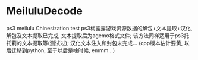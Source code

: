 # MeiluluDecode
ps3 meilulu Chinesization test
ps3梅露露游戏资源数据的解包+文本提取+汉化, 解包及文本提取已完成, 文本提取后为agemo格式文件;
该方法同样适用于ps3托托莉的文本提取等(测试过);
汉化文本注入和封包未完成...
(cpp版本估计要黄, 以后迁移到python, 至于以后是啥时候, emmm...)
